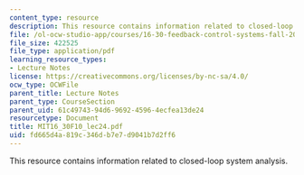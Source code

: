 ```yaml
---
content_type: resource
description: This resource contains information related to closed-loop system analysis.
file: /ol-ocw-studio-app/courses/16-30-feedback-control-systems-fall-2010/fd665d4a819c346db7e7d9041b7d2ff6_MIT16_30F10_lec24.pdf
file_size: 422525
file_type: application/pdf
learning_resource_types:
- Lecture Notes
license: https://creativecommons.org/licenses/by-nc-sa/4.0/
ocw_type: OCWFile
parent_title: Lecture Notes
parent_type: CourseSection
parent_uid: 61c49743-94d6-9692-4596-4ecfea13de24
resourcetype: Document
title: MIT16_30F10_lec24.pdf
uid: fd665d4a-819c-346d-b7e7-d9041b7d2ff6
---
```

This resource contains information related to closed-loop system analysis.